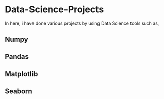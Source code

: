 # Data-Science-Projects
  In here, i have done various projects by using Data Science tools such as,
  ## Numpy
  ## Pandas
  ## Matplotlib
  ## Seaborn
